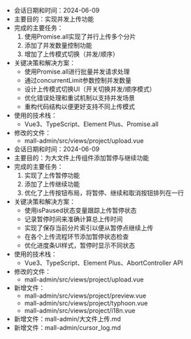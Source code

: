 - 会话日期和时间：2024-06-09
- 主要目的：实现并发上传功能
- 完成的主要任务：
  1. 使用Promise.all实现了并行上传多个分片
  2. 添加了并发数量控制功能
  3. 增加了上传模式切换（并发/顺序）
- 关键决策和解决方案：
  - 使用Promise.all进行批量并发请求处理
  - 通过concurrentLimit参数控制并发数量
  - 设计上传模式切换UI（开关切换并发/顺序模式）
  - 优化错误处理和重试机制以支持并发场景
  - 重构代码结构以便更好支持不同上传模式
- 使用的技术栈：
  - Vue3、TypeScript、Element Plus、Promise.all
- 修改的文件：
  - mall-admin/src/views/project/upload.vue
- 会话日期和时间：2024-06-09
- 主要目的：为大文件上传组件添加暂停与继续功能
- 完成的主要任务：
  1. 实现了上传暂停功能
  2. 添加了上传继续功能
  3. 优化了上传按钮布局，将暂停、继续和取消按钮排列在一行
- 关键决策和解决方案：
  - 使用isPaused状态变量跟踪上传暂停状态
  - 记录暂停时间来准确计算总上传时间
  - 实现了保存当前分片索引以便从暂停点继续上传
  - 在各个上传流程环节添加暂停状态检查
  - 优化进度条UI样式，暂停时显示不同状态
- 使用的技术栈：
  - Vue3、TypeScript、Element Plus、AbortController API
- 修改的文件：
  - mall-admin/src/views/project/upload.vue
- 新增文件：
  - mall-admin/src/views/project/preview.vue
  - mall-admin/src/views/project/typhoon.vue
  - mall-admin/src/views/project/i18n.vue
- 新增文件：mall-admin/大文件上传.md
- 新增文件：mall-admin/cursor_log.md 